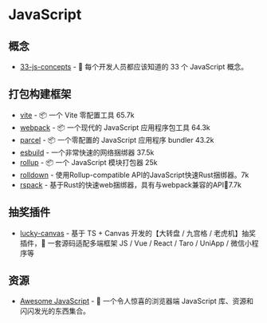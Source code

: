 # JavaScript

## 概念

+ [33-js-concepts](https://github.com/leonardomso/33-js-concepts) - 📜 每个开发人员都应该知道的 33 个 JavaScript 概念。

## 打包构建框架
+ [vite](https://github.com/vitejs/vite) - 📦 一个 Vite 零配置工具 65.7k
+ [webpack](https://github.com/webpack/webpack) - 📦 一个现代的 JavaScript 应用程序包工具 64.3k
+ [parcel](https://github.com/parcel-bundler/parcel) - 📦 一个零配置的 JavaScript 应用程序 bundler 43.2k
+ [esbuild](https://github.com/evanw/esbuild) - 一个非常快速的网络捆绑器 37.5k
+ [rollup](https://github.com/rollup/rollup) - 📦 一个 JavaScript 模块打包器 25k
+ [rolldown](https://github.com/rolldown/rolldown) - 使用Rollup-compatible API的JavaScript快速Rust捆绑器。7k
+ [rspack](https://github.com/web-infra-dev/rspack) - 基于Rust的快速web捆绑器，具有与webpack兼容的API🦀️7.7k

## 抽奖插件
+ [lucky-canvas](https://github.com/buuing/lucky-canvas) - 基于 TS + Canvas 开发的【大转盘 / 九宫格 / 老虎机】抽奖插件，🌈 一套源码适配多端框架 JS / Vue / React / Taro / UniApp / 微信小程序等

## 资源

+ [Awesome JavaScript](https://github.com/sorrycc/awesome-javascript) - 🐢 一个令人惊喜的浏览器端 JavaScript 库、资源和闪闪发光的东西集合。